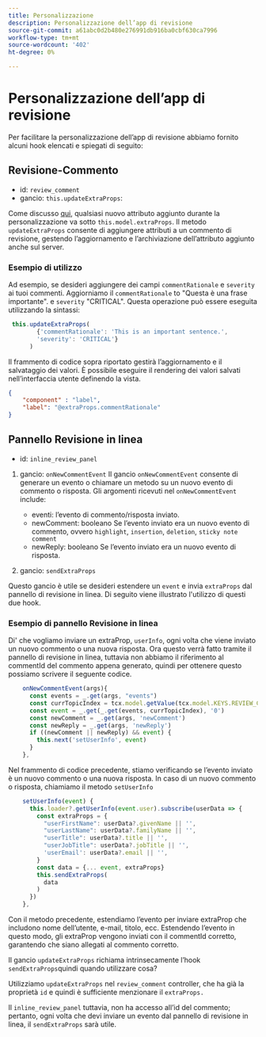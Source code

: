 ```yaml
---
title: Personalizzazione
description: Personalizzazione dell’app di revisione
source-git-commit: a61abc0d2b480e276991db916ba0cbf630ca7996
workflow-type: tm+mt
source-wordcount: '402'
ht-degree: 0%

---
```



# Personalizzazione dell’app di revisione

Per facilitare la personalizzazione dell’app di revisione abbiamo fornito alcuni hook elencati e spiegati di seguito:

## Revisione-Commento

- id: `review_comment`
- gancio: `this.updateExtraProps`:

Come discusso [qui](../../aem_guides_framework/basic-customisation.md), qualsiasi nuovo attributo aggiunto durante la personalizzazione va sotto `this.model.extraProps`. Il metodo `updateExtraProps` consente di aggiungere attributi a un commento di revisione, gestendo l’aggiornamento e l’archiviazione dell’attributo aggiunto anche sul server.

### Esempio di utilizzo

Ad esempio, se desideri aggiungere dei campi `commentRationale` e `severity` ai tuoi commenti.
Aggiorniamo il `commentRationale` to &quot;Questa è una frase importante&quot;. e `severity` &quot;CRITICAL&quot;.
Questa operazione può essere eseguita utilizzando la sintassi:

```typescript
 this.updateExtraProps(
        {'commentRationale': 'This is an important sentence.',
        'severity': 'CRITICAL'}
      )
```

Il frammento di codice sopra riportato gestirà l’aggiornamento e il salvataggio dei valori. È possibile eseguire il rendering dei valori salvati nell’interfaccia utente definendo la vista.

```JSON
{
    "component" : "label",
    "label": "@extraProps.commentRationale"
}
```

## Pannello Revisione in linea

- id: `inline_review_panel`

1. gancio: `onNewCommentEvent`
Il gancio `onNewCommentEvent` consente di generare un evento o chiamare un metodo su un nuovo evento di commento o risposta.
Gli argomenti ricevuti nel `onNewCommentEvent` include:
   - eventi: l’evento di commento/risposta inviato.
   - newComment: booleano Se l’evento inviato era un nuovo evento di commento, ovvero `highlight`, `insertion`, `deletion`, `sticky note comment`
   - newReply: booleano Se l’evento inviato era un nuovo evento di risposta.

2. gancio: `sendExtraProps`

Questo gancio è utile se desideri estendere un `event` e invia `extraProps` dal pannello di revisione in linea. Di seguito viene illustrato l&#39;utilizzo di questi due hook.

### Esempio di pannello Revisione in linea

Di&#39; che vogliamo inviare un extraProp, `userInfo`, ogni volta che viene inviato un nuovo commento o una nuova risposta. Ora questo verrà fatto tramite il pannello di revisione in linea, tuttavia non abbiamo il riferimento al commentId del commento appena generato, quindi per ottenere questo possiamo scrivere il seguente codice.

```typescript
    onNewCommentEvent(args){
      const events = _.get(args, "events")
      const currTopicIndex = tcx.model.getValue(tcx.model.KEYS.REVIEW_CURR_TOPIC) || this.model.currTopicIndex || "0"
      const event = _.get(_.get(events, currTopicIndex), '0')
      const newComment = _.get(args, 'newComment')
      const newReply = _.get(args, 'newReply')
      if ((newComment || newReply) && event) {
        this.next('setUserInfo', event)
      }
    },
```

Nel frammento di codice precedente, stiamo verificando se l’evento inviato è un nuovo commento o una nuova risposta. In caso di un nuovo commento o risposta, chiamiamo il metodo `setUserInfo`

```typescript
    setUserInfo(event) {
      this.loader?.getUserInfo(event.user).subscribe(userData => {
        const extraProps = {
          "userFirstName": userData?.givenName || '',
          "userLastName": userData?.familyName || '',
          "userTitle": userData?.title || '',
          "userJobTitle": userData?.jobTitle || '',
          'userEmail': userData?.email || '',
        }
        const data = {... event, extraProps}
        this.sendExtraProps(
          data
        )
      })
    },
```

Con il metodo precedente, estendiamo l’evento per inviare extraProp che includono nome dell’utente, e-mail, titolo, ecc. Estendendo l’evento in questo modo, gli extraProp vengono inviati con il commentId corretto, garantendo che siano allegati al commento corretto.

Il gancio `updateExtraProps` richiama intrinsecamente l’hook `sendExtraProps`quindi quando utilizzare cosa?

Utilizziamo `updateExtraProps` nel `review_comment` controller, che ha già la proprietà `id` e quindi è sufficiente menzionare il `extraProps.`

Il `inline_review_panel` tuttavia, non ha accesso all’id del commento; pertanto, ogni volta che devi inviare un evento dal pannello di revisione in linea, il `sendExtraProps` sarà utile.
